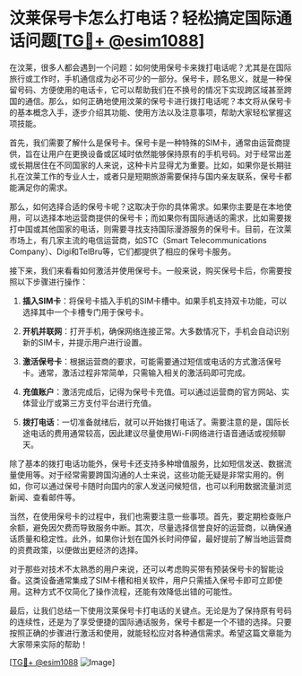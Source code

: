 # 汶莱保号卡怎么打电话？轻松搞定国际通话问题[[TG💪+ @esim1088](https://t.me/s/esim1088)]

在汶莱，很多人都会遇到一个问题：如何使用保号卡来拨打电话呢？尤其是在国际旅行或工作时，手机通信成为必不可少的一部分。保号卡，顾名思义，就是一种保留号码、方便使用的电话卡，它可以帮助我们在不换号的情况下实现跨区域甚至跨国的通信。那么，如何正确地使用汶莱的保号卡进行拨打电话呢？本文将从保号卡的基本概念入手，逐步介绍其功能、使用方法以及注意事项，帮助大家轻松掌握这项技能。

首先，我们需要了解什么是保号卡。保号卡是一种特殊的SIM卡，通常由运营商提供，旨在让用户在更换设备或区域时依然能够保持原有的手机号码。对于经常出差或长期居住在不同国家的人来说，这种卡片显得尤为重要。比如，如果你是长期驻扎在汶莱工作的专业人士，或者只是短期旅游需要保持与国内亲友联系，保号卡都能满足你的需求。

那么，如何选择合适的保号卡呢？这取决于你的具体需求。如果你主要是在本地使用，可以选择本地运营商提供的保号卡；而如果你有国际通话的需求，比如需要拨打中国或其他国家的电话，则需要寻找支持国际漫游服务的保号卡。目前，在汶莱市场上，有几家主流的电信运营商，如STC（Smart Telecommunications Company）、Digi和TelBru等，它们都提供了相应的保号卡服务。

接下来，我们来看看如何激活并使用保号卡。一般来说，购买保号卡后，你需要按照以下步骤进行操作：

1. **插入SIM卡**：将保号卡插入手机的SIM卡槽中。如果手机支持双卡功能，可以选择其中一个卡槽专门用于保号卡。
   
2. **开机并联网**：打开手机，确保网络连接正常。大多数情况下，手机会自动识别新的SIM卡，并提示用户进行设置。

3. **激活保号卡**：根据运营商的要求，可能需要通过短信或电话的方式激活保号卡。通常，激活过程非常简单，只需输入相关的激活码即可完成。

4. **充值账户**：激活完成后，记得为保号卡充值。可以通过运营商的官方网站、实体营业厅或第三方支付平台进行充值。

5. **拨打电话**：一切准备就绪后，就可以开始拨打电话了。需要注意的是，国际长途电话的费用通常较高，因此建议尽量使用Wi-Fi网络进行语音通话或视频聊天。

除了基本的拨打电话功能外，保号卡还支持多种增值服务，比如短信发送、数据流量使用等。对于经常需要跨国沟通的人士来说，这些功能无疑是非常实用的。例如，你可以通过保号卡随时向国内的家人发送问候短信，也可以利用数据流量浏览新闻、查看邮件等。

当然，在使用保号卡的过程中，我们也需要注意一些事项。首先，要定期检查账户余额，避免因欠费而导致服务中断。其次，尽量选择信誉良好的运营商，以确保通话质量和稳定性。此外，如果你计划在国外长时间停留，最好提前了解当地运营商的资费政策，以便做出更经济的选择。

对于那些对技术不太熟悉的用户来说，还可以考虑购买带有预装保号卡的智能设备。这类设备通常集成了SIM卡槽和相关软件，用户只需插入保号卡即可立即使用。这种方式不仅简化了操作流程，还能有效降低出错的可能性。

最后，让我们总结一下使用汶莱保号卡打电话的关键点。无论是为了保持原有号码的连续性，还是为了享受便捷的国际通话服务，保号卡都是一个不错的选择。只要按照正确的步骤进行激活和使用，就能轻松应对各种通信需求。希望这篇文章能为大家带来实际的帮助！

[[TG💪+ @esim1088](https://t.me/s/esim1088) ![Image](https://i.postimg.cc/4NQfJmqS/Snipaste-2025-05-13-00-14-12.png)]